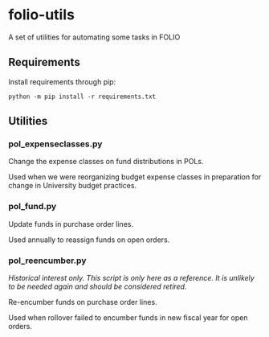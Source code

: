 # folio-utils
A set of utilities for automating some tasks in FOLIO

## Requirements

Install requirements through pip:

```
python -m pip install -r requirements.txt
```

## Utilities

### pol_expenseclasses.py

Change the expense classes on fund distributions in POLs.

Used when we were reorganizing budget expense classes in preparation for change in University budget practices.

### pol_fund.py

Update funds in purchase order lines.

Used annually to reassign funds on open orders.

### pol_reencumber.py

*Historical interest only.*
*This script is only here as a reference. It is unlikely to be needed
again and should be considered retired.*

Re-encumber funds on purchase order lines.

Used when rollover failed to encumber funds in new fiscal year for open orders.
